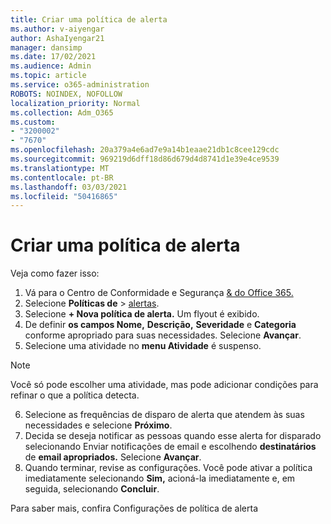 ```yaml
---
title: Criar uma política de alerta
ms.author: v-aiyengar
author: AshaIyengar21
manager: dansimp
ms.date: 17/02/2021
ms.audience: Admin
ms.topic: article
ms.service: o365-administration
ROBOTS: NOINDEX, NOFOLLOW
localization_priority: Normal
ms.collection: Adm_O365
ms.custom:
- "3200002"
- "7670"
ms.openlocfilehash: 20a379a4e6ad7e9a14b1eaae21db1c8cee129cdc
ms.sourcegitcommit: 969219d6dff18d86d679d4d8741d1e39e4ce9539
ms.translationtype: MT
ms.contentlocale: pt-BR
ms.lasthandoff: 03/03/2021
ms.locfileid: "50416865"
---
```

# <a name="create-an-alert-policy"></a>Criar uma política de alerta

Veja como fazer isso:

1. Vá para o Centro de Conformidade e Segurança [& do Office 365.](https://go.microsoft.com/fwlink/p/?linkid=2077143)
1. Selecione **Políticas de**  >  [alertas](https://go.microsoft.com/fwlink/?linkid=2103208).
1. Selecione **+ Nova política de alerta.** Um flyout é exibido.
1. De definir **os campos Nome,** **Descrição,** **Severidade** e **Categoria** conforme apropriado para suas necessidades. Selecione **Avançar**.
1. Selecione uma atividade no **menu Atividade** é suspenso.
> [!NOTE]
>  Você só pode escolher uma atividade, mas pode adicionar condições para refinar o que a política detecta.
6. Selecione as frequências de disparo de alerta que atendem às suas necessidades e selecione **Próximo**.
7. Decida se deseja notificar as pessoas quando esse alerta for disparado selecionando Enviar notificações de email e escolhendo **destinatários** de **email apropriados.** Selecione **Avançar**.
8. Quando terminar, revise as configurações. Você pode ativar a política imediatamente selecionando **Sim,** acioná-la imediatamente e, em seguida, selecionando **Concluir**.

Para saber mais, confira Configurações de política de alerta

